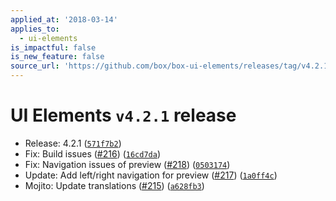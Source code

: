 ```yaml
---
applied_at: '2018-03-14'
applies_to:
  - ui-elements
is_impactful: false
is_new_feature: false
source_url: 'https://github.com/box/box-ui-elements/releases/tag/v4.2.1'
---
```


# UI Elements `v4.2.1` release


* Release: 4.2.1 ([`571f7b2`](https://github.com/box/box-ui-elements/commit[`571f7b2`](https://github.com/box/box-ui-elements/commit/571f7b2)))
* Fix: Build issues ([#216](https://github.com/box/box-ui-elements/pull/216)) ([`16cd7da`](https://github.com/box/box-ui-elements/commit[`16cd7da`](https://github.com/box/box-ui-elements/commit/16cd7da)))
* Fix: Navigation issues of preview ([#218](https://github.com/box/box-ui-elements/pull/218)) ([`0503174`](https://github.com/box/box-ui-elements/commit[`0503174`](https://github.com/box/box-ui-elements/commit/0503174)))
* Update: Add left/right navigation for preview ([#217](https://github.com/box/box-ui-elements/pull/217)) ([`1a0ff4c`](https://github.com/box/box-ui-elements/commit[`1a0ff4c`](https://github.com/box/box-ui-elements/commit/1a0ff4c)))
* Mojito: Update translations ([#215](https://github.com/box/box-ui-elements/pull/215)) ([`a628fb3`](https://github.com/box/box-ui-elements/commit[`a628fb3`](https://github.com/box/box-ui-elements/commit/a628fb3)))



